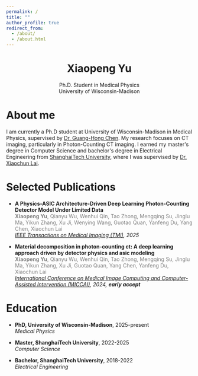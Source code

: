 ```yaml
---
permalink: /
title: ""
author_profile: true
redirect_from: 
  - /about/
  - /about.html
---
```

<h1 style="text-align: center;">Xiaopeng Yu</h1>
<p style="text-align: center;">Ph.D. Student in Medical Physics<br>University of Wisconsin-Madison</p>

About me
======
I am currently a Ph.D student at University of Wisconsin-Madison in Medical Physics, supervised by [Dr. Guang-Hong Chen](https://medphysics.wisc.edu/blog/staff/chen-guanghong/). My research focuses on CT imaging, particularly in Photon-Counting CT imaging. I earned my master's degree in Computer Science and bachelor's degree in Electrical Engineering from [ShanghaiTech University](https://www.shanghaitech.edu.cn/eng/), where I was supervised by [Dr. Xiaochun Lai](https://bme.shanghaitech.edu.cn/bme_en/2021/0205/c8252a85055/page.htm).


Selected Publications
======
- **A Physics-ASIC Architecture-Driven Deep Learning Photon-Counting Detector Model Under Limited Data**  
<span style="color:gray;"> **Xiaopeng Yu**, Qianyu Wu, Wenhui Qin, Tao Zhong, Mengqing Su, Jinglu Ma, Yikun Zhang, Xu Ji, Wenying Wang, Guotao Quan, Yanfeng Du, Yang Chen, Xiaochun Lai</span>   
*[IEEE Transactions on Medical Imaging (TMI)](https://ieeexplore.ieee.org/abstract/document/11151297), 2025*

- **Material decomposition in photon-counting ct: A deep learning approach driven by detector physics and asic modeling**  
<span style="color:gray;"> **Xiaopeng Yu**, Qianyu Wu, Wenhui Qin, Tao Zhong, Mengqing Su, Jinglu Ma, Yikun Zhang, Xu Ji, Guotao Quan, Yang Chen, Yanfeng Du, Xiaochun Lai</span>   
*[International Conference on Medical Image Computing and Computer-Assisted Intervention (MICCAI)](https://link.springer.com/chapter/10.1007/978-3-031-72104-5_44), 2024, **early accept***

Education
======
- **PhD, University of Wisconsin-Madison**, 2025-present   
  *Medical Physics*
  
- **Master, ShanghaiTech University**, 2022-2025   
  *Computer Science*

- **Bachelor, ShanghaiTech University**, 2018-2022   
  *Electrical Engineering*

